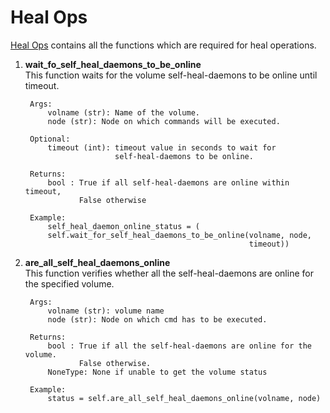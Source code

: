 # Heal Ops

[Heal Ops](../../../common/ops/gluster_ops/heal_ops.py) contains all the functions which are required for heal operations.

1) **wait_fo_self_heal_daemons_to_be_online**<br>
        This function waits for the volume self-heal-daemons to be online until timeout.

        Args:
            volname (str): Name of the volume.
            node (str): Node on which commands will be executed.

        Optional:
            timeout (int): timeout value in seconds to wait for
                           self-heal-daemons to be online.

        Returns:
            bool : True if all self-heal-daemons are online within timeout,
                   False otherwise

        Example:
            self_heal_daemon_online_status = (
            self.wait_for_self_heal_daemons_to_be_online(volname, node,
                                                         timeout))

2) **are_all_self_heal_daemons_online**<br>
        This function verifies whether all the self-heal-daemons are online for the
        specified volume.

        Args:
            volname (str): volume name
            node (str): Node on which cmd has to be executed.

        Returns:
            bool : True if all the self-heal-daemons are online for the volume.
                   False otherwise.
            NoneType: None if unable to get the volume status

        Example:
            status = self.are_all_self_heal_daemons_online(volname, node)

        